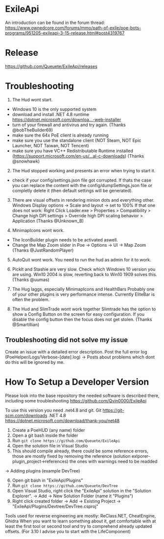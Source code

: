 # ExileApi
An introduction can be found in the forum thread:
https://www.ownedcore.com/forums/mmo/path-of-exile/poe-bots-programs/951205-exileapi-3-15-release.html#post4319767

# Release
https://github.com/Queuete/ExileApi/releases

# Troubleshooting
1. The Hud wont start.
- Windows 10 is the only supported system
- download and install .NET 4.8 runtime https://dotnet.microsoft.com/downloa...-web-installer
- turn of your firewall and antivirus and try again. (Thanks @bobTheBuilder69)
- make sure the 64x PoE client is already running
- make sure you use the standalone client (NOT Steam, NOT Epic Launcher, NOT Taiwan, NOT Tencent)
- make sure you have VC++ Redistributable Runtime installed (https://support.microsoft.com/en-us/...al-c-downloads) (Thanks @snowhawk)

2. The Hud stopped working and presents an error when trying to start it.
- check if your config/settings.json file got corrupted. If thats the case you can replace the content with the config/dumpSettings.json file or completly delete it (then default settings will be generated).

3. There are visual offsets in rendering minion dots and everything other.
Windows Display options -> Scale and layout -> set to 100%
If that one does not work: Right Click Loader.exe > Properties > Compatibility > Change high DPI settings > Override high DPI scaling behavior > Application
(Thanks @Unknown_B)

4. MinimapIcons wont work.
- The IconBuilder plugin needs to be activated aswell.
- Change the Map Zoom slider in Poe -> Options -> UI -> Map Zoom (Thanks @JustRandomPlayer)

5. AutoQuit wont work.
You need to run the hud as admin for it to work.

6. PickIt and Stashie are very slow.
Check which Windows 10 version you are using. Win10 2004 is slow, reverting back to Win10 1909 solves this. (Thanks @uumas)

7. The Hug laggs, especially MinimapIcons and HealthBars
Probably one of your other plugins is very performance intense. Currently EliteBar is often the problem.

8. The Hud and SlimTrade wont work together
Slimtrade has the option to show a Config Button on the screen for easy configuration. If you disable the config button then the focus does not get stolen. (Thanks @Smartillian)

## Troubleshooting did not solve my issue
Create an issue with a detailed error description. Post the full error log (PoeHelper/Logs/Verbose-[date].log)
-> Posts about problems which dont do this will be ignored by me.

# How To Setup a Developer Version
Please look into the base repository the needed software is described there, including some troubleshooting https://github.com/Qvin0000/ExileApi

To use this version you need .net4.8 and git. 
Git https://git-scm.com/downloads
.NET 4.8 https://dotnet.microsoft.com/download/thank-you/net48

1. Create a PoeHUD (any name) folder
2. Open a git bash inside the folder
3. Run `git clone https://github.com/Queuete/ExileApi`
4. Open the solution file in Visual Studio
5. This should compile already, there could be some reference errors, those are mostly fixed by removing the reference (solution exlporer-plugin_project->references) the ones with warnings need to be readded

-> Adding plugins (example DevTree)

6. Open git bash in "ExileApi/Plugins"
7. Run `git clone https://github.com/Queuete/DevTree`
8. Open Visual Studio, right click the "ExileApi" solution in the "Solution Explorer". -> Add -> New Solution Folder (name it "Plugins")
9. Right click created folder -> Add -> Existing Project -> "ExileApi/Plugins/Devtree/DevTree.csproj"


Tools used for reverse engineering are mostly: ReClass.NET, CheatEngine, Ghidra
When you want to learn something about it, get comfortable with at least the first tool or second tool and try to comprehend already updated offsets. (For 3.10 I advise you to start with the LifeComponent)

